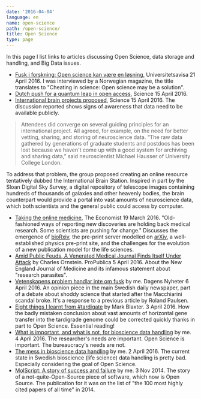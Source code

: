```yaml
---
date: '2016-04-04'
language: en
name: open-science
path: /open-science/
title: Open Science
type: page
---
```

In this page I list links to articles discussing Open Science, data storage and handling, and Big Data issues.

- [Fusk i forskning: Open science kan være en løsning,](http://www.universitetsavisa.no/forskning/2016/04/21/Fusk-i-forskning-Open-science-kan-v%C3%A6re-en-l%C3%B8sning-56880.ece) Universitetsavisa 21 April 2016. I was interviewed by a Norwegian magazine, the title translates to "Cheating in science: Open science may be a solution".
- [Dutch push for a quantum leap in open access](http://science.sciencemag.org/content/352/6283/279.full), Science 15 April 2016.
- [International brain projects proposed](http://science.sciencemag.org/content/352/6283/277.full), Science 15 April 2016. The discussion reported shows signs of awareness that data need to be available publicly.

> Attendees did converge on several guiding principles for an international project. All agreed, for example, on the need for better vetting, sharing, and storing of neuroscience data. “The raw data gathered by generations of graduate students and postdocs has been lost because we haven't come up with a good system for archiving and sharing data,” said neuroscientist Michael Hausser of University College London.

To address that problem, the group proposed creating an online resource tentatively dubbed the International Brain Station. Inspired in part by the Sloan Digital Sky Survey, a digital repository of telescope images containing hundreds of thousands of galaxies and other heavenly bodies, the brain counterpart would provide a portal into vast amounts of neuroscience data, which both scientists and the general public could access by computer.
- [Taking the online medicine](http://www.economist.com/news/science-and-technology/21694990-old-fashioned-ways-reporting-new-discoveries-are-holding-back-medical-research), The Economist 19 March 2016. "Old-fashioned ways of reporting new discoveries are holding back medical research. Some scientists are pushing for change." Discusses the emergence of [bioRxiv](http://biorxiv.org/), the pre-print server modelled on [arXiv](https://arxiv.org/), a well-established physics pre-print site, and the challenges for the evolution of a new publication model for the life sciences.
- [Amid Public Feuds, A Venerated Medical Journal Finds Itself Under Attack](https://www.propublica.org/article/amid-public-feuds-a-venerated-medical-journal-finds-itself-under-attack) by Charles Ornstein. ProPublica 5 April 2016. About the New England Journal of Medicine and its infamous statement about "research parasites".
- [Vetenskapens problem handlar inte om fusk](http://www.dn.se/kultur-noje/kulturdebatt/vetenskapens-problem-handlar-inte-om-fusk/) by me. Dagens Nyheter 6 April 2016. An opinion piece in the main Swedish daily newspaper, part of a debate about shoddy science that started after the Macchiarini scandal broke. It's a response to a previous article by Roland Paulsen.
- [Eight things I learnt from #tardigate](http://nematodes.org/blog/eight-things-i-learnt-from-tardigate/) by Mark Blaxter. 3 April 2016. How the badly mistaken conclusion about vast amounts of horizontal gene transfer into the tardigrade genome could be corrected quickly thanks in part to Open Science. Essential reading!
- [What is important, and what is not, for bioscience  data handling](/posts/) by me. 4 April 2016. The researcher's needs are important. Open Science is important. The bureaucracy's needs are not.
- [The mess in bioscience data handling](/posts/) by me. 2 April 2016. The current state in Swedish bioscience (life science) data handling is pretty bad. Especially considering the goal of Open Science.
- [MolScript: A story of success and failure](/posts/) by me. 3 Nov 2014. The story of a not-quite-Open-Source piece of software, which now is Open Source. The publication for it was on the list of "the 100 most highly cited papers of all time" in 2014.


